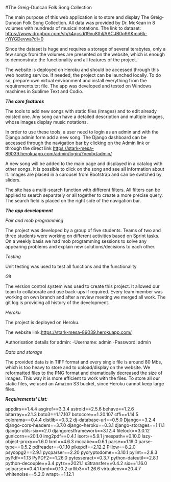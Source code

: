 #The Greig-Duncan Folk Song Collection

The main purpose of this web application is to store and display The Greig-Duncan Folk Song Collection. All data was provided by Dr. McKean in 8 volumes with hundreds of musical notations. The link to dataset: https://www.dropbox.com/sh/k4qcsdi19vu8thl/AACJB0q9AKmo6k-rYiYGDevwa?dl=0 

Since the dataset is huge and requires a storage of several terabytes, only a few songs from the volumes are presented on the website, which is enough to demonstrate the functionality and all features of the project.

The website is deployed on Heroku and should be accessed through this web hosting service. If needed, the project can be launched locally. To do so, prepare own virtual environment and install everything from the requirements.txt file. The app was developed and tested on Windows machines in Sublime Text and Codio.

**_The core features_**

The tools to add new songs with static files (images) and to edit already existed one. Any song can have a detailed description and multiple images, whose images display music notations.

In order to use these tools, a user need to login as an admin and with the Django admin form add a new song. The Django dashboard can be accessed through the navigation bar by clicking on the Admin link or through the direct link https://stark-mesa-89039.herokuapp.com/admin/login/?next=/admin/

A new song will be added to the main page and displayed in a catalog with other songs. It is possible to click on the song and see all information about it. Images are placed in a carousel from Bootstrap and can be switched by sliders.

The site has a multi-search function with different filters. All filters can be applied to search separately or all together to create a more precise query. The search field is placed on the right side of the navigation bar.

**_The app development_**

*Pair and mob programming*

The project was developed by a group of five students. Teams of two and three students were working on different activities based on Sprint tasks. On a weekly basis we had mob programming sessions to solve any appearing problems and explain new solutions/decisions to each other.

*Testing*

Unit testing was used to test all functions and the functionality

*Git*  

The version control system was used to create this project. It allowed our team to collaborate and use back-ups if required. Every team member was working on own branch and after a review meeting we merged all work. The git log is providing all history of the development.

*Heroku* 

The project is deployed on Heroku.

The website link:https://stark-mesa-89039.herokuapp.com/

Authorisation details for admin:
-Username: admin
-Password: admin

*Data and storage*

The provided data is in TIFF format and every single file is around 80 Mbs, which is too heavy to store and to upload/display on the website. We reformatted files to the PNG format and dramatically decreased the size of images. This way it is more efficient to work with the files. To store all our static files, we used an Amazon S3 bucket, since Heroku cannot keep large files.


**_Requirements' List:_**

appdirs==1.4.4
asgiref==3.3.4
astroid==2.5.6
behave==1.2.6
bitarray==2.1.3
boto3==1.17.107
botocore==1.20.107
cffi==1.14.5
colorama==0.4.4
distlib==0.3.2
dj-database-url==0.5.0
Django==3.2.4
django-cors-headers==3.7.0
django-heroku==0.3.1
django-storages==1.11.1
django-utils-six==2.0
djangorestframework==3.12.4
filelock==3.0.12
gunicorn==20.1.0
img2pdf==0.4.1
isort==5.9.1
jmespath==0.10.0
lazy-object-proxy==1.6.0
lxml==4.6.3
mccabe==0.6.1
parse==1.19.0
parse-type==0.5.2
pdfreader==0.1.10
pikepdf==2.12.2
Pillow==8.2.0
psycopg2==2.9.1
pycparser==2.20
pycryptodome==3.10.1
pylint==2.8.3
pyPdf==1.13
PyPDF2==1.26.0
pytesseract==0.3.7
python-dateutil==2.8.1
python-decouple==3.4
pytz==2021.1
s3transfer==0.4.2
six==1.16.0
sqlparse==0.4.1
toml==0.10.2
urllib3==1.26.6
virtualenv==20.4.7
whitenoise==5.2.0
wrapt==1.12.1